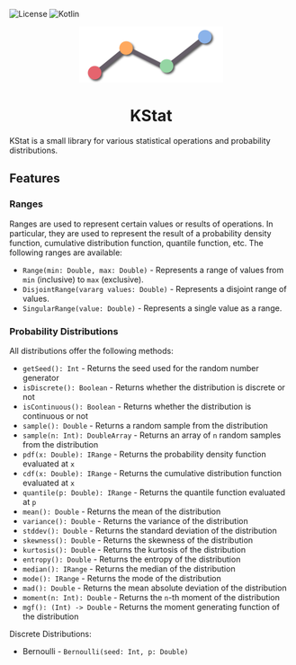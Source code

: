 ![License](https://img.shields.io/badge/License-MIT-%2368AD63?style=for-the-badge)
![Kotlin](https://img.shields.io/badge/Kotlin-1.8.0-%233e7fa8?logo=java&style=for-the-badge)

<p align="center">
    <img width="256" height="100" src="img/kstat-small.png" />
</p>

<h1 align="center">KStat</h1>

KStat is a small library for various statistical operations and probability distributions.

## Features

### Ranges

Ranges are used to represent certain values or results of operations. In particular, they are used to represent the 
result of a probability density function, cumulative distribution function, quantile function, etc. The following 
ranges are available:

- `Range(min: Double, max: Double)` - Represents a range of values from `min` (inclusive) to `max` (exclusive).
- `DisjointRange(vararg values: Double)` - Represents a disjoint range of values. 
- `SingularRange(value: Double)` - Represents a single value as a range.

### Probability Distributions

All distributions offer the following methods:

- `getSeed(): Int` - Returns the seed used for the random number generator
- `isDiscrete(): Boolean` - Returns whether the distribution is discrete or not
- `isContinuous(): Boolean` - Returns whether the distribution is continuous or not
- `sample(): Double` - Returns a random sample from the distribution
- `sample(n: Int): DoubleArray` - Returns an array of `n` random samples from the distribution
- `pdf(x: Double): IRange` - Returns the probability density function evaluated at `x`
- `cdf(x: Double): IRange` - Returns the cumulative distribution function evaluated at `x`
- `quantile(p: Double): IRange` - Returns the quantile function evaluated at `p`
- `mean(): Double` - Returns the mean of the distribution
- `variance(): Double` - Returns the variance of the distribution
- `stddev(): Double` - Returns the standard deviation of the distribution
- `skewness(): Double` - Returns the skewness of the distribution
- `kurtosis(): Double` - Returns the kurtosis of the distribution
- `entropy(): Double` - Returns the entropy of the distribution
- `median(): IRange` - Returns the median of the distribution
- `mode(): IRange` - Returns the mode of the distribution
- `mad(): Double` - Returns the mean absolute deviation of the distribution
- `moment(n: Int): Double` - Returns the `n`-th moment of the distribution
- `mgf(): (Int) -> Double` - Returns the moment generating function of the distribution

Discrete Distributions:

- Bernoulli - `Bernoulli(seed: Int, p: Double)`